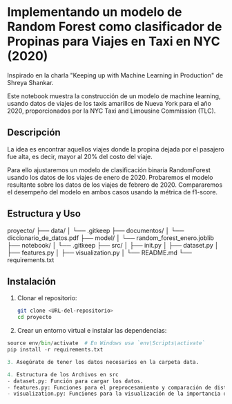 # Implementando un modelo de Random Forest como clasificador de Propinas para Viajes en Taxi en NYC (2020)

Inspirado en la charla "Keeping up with Machine Learning in Production" de Shreya Shankar.

Este notebook muestra la construcción de un modelo de machine learning, usando datos de viajes de los taxis amarillos de Nueva York para el año 2020, proporcionados por la NYC Taxi and Limousine Commission (TLC).

## Descripción
La idea es encontrar aquellos viajes donde la propina dejada por el pasajero fue alta, es decir, mayor al 20% del costo del viaje.

Para ello ajustaremos un modelo de clasificación binaria RandomForest usando los datos de los viajes de enero de 2020. Probaremos el modelo resultante sobre los datos de los viajes de febrero de 2020. Compararemos el desempeño del modelo en ambos casos usando la métrica de f1-score.

## Estructura y Uso
proyecto/
├── data/
│ └── .gitkeep
├── documentos/
│ └── diccionario_de_datos.pdf
├── model/
│ └── random_forest_enero.joblib
├── notebook/
│ └── .gitkeep
├── src/
│ ├── init.py
│ ├── dataset.py
│ ├── features.py
│ ├── visualization.py
│ └── README.md
└── requirements.txt


## Instalación

1. Clonar el repositorio:
   ```bash
   git clone <URL-del-repositorio>
   cd proyecto

2. Crear un entorno virtual e instalar las dependencias:

```python -m venv env
source env/bin/activate  # En Windows usa `env\Scripts\activate`
pip install -r requirements.txt

3. Asegúrate de tener los datos necesarios en la carpeta data.

4. Estructura de los Archivos en src
- dataset.py: Función para cargar los datos.
- features.py: Funciones para el preprocesamiento y comparación de distribuciones.
- visualization.py: Funciones para la visualización de la importancia de las características.



